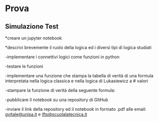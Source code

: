 # Prova

## Simulazione Test

*creare un jupyter notebook

*descrivi brevemente il ruolo della logica ed i diversi tipi di logica studiati

-implementare i connettivi logici come funzioni in python

-testare le funzioni

-implementare una funzione che stampa la tabella di verità di una formula interpretata nella logica classica e nella logica di Lukasiewicz a # valori

-stampare la funzione di verità della seguente formula:

-pubblicare il notebook su una repository di GitHub

-inviare il link della repository ed il notebook in formato .pdf alle email: gvitale@unisa.it e ifts@scuolalatecnica.it
